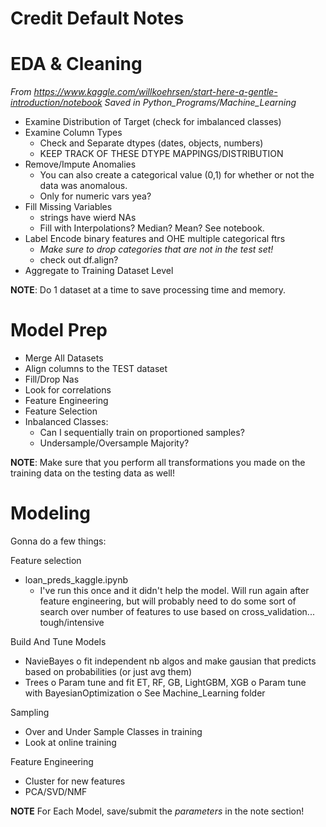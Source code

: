 # Credit Default Notes

# EDA & Cleaning

_From https://www.kaggle.com/willkoehrsen/start-here-a-gentle-introduction/notebook
Saved in Python_Programs/Machine_Learning_


  - Examine Distribution of Target (check for imbalanced classes)
  - Examine Column Types
    - Check and Separate dtypes (dates, objects, numbers)
    - KEEP TRACK OF THESE DTYPE MAPPINGS/DISTRIBUTION
  - Remove/Impute Anomalies
    - You can also create a categorical value (0,1) for whether or not the data was anomalous.
    - Only for numeric vars yea?
  - Fill Missing Variables
    - strings have wierd NAs
    - Fill with Interpolations? Median? Mean? See notebook.
  - Label Encode binary features and OHE multiple categorical ftrs
    - _Make sure to drop categories that are not in the test set!_
    - check out df.align?
  - Aggregate to Training Dataset Level


__NOTE__: Do 1 dataset at a time to save processing time and memory.


# Model Prep
  - Merge All Datasets
  - Align columns to the TEST dataset
  - Fill/Drop Nas
  - Look for correlations
  - Feature Engineering
  - Feature Selection
  - Inbalanced Classes:
    - Can I sequentially train on proportioned samples?
    - Undersample/Oversample Majority?


__NOTE__: Make sure that you perform all transformations you made on the training data
        on the testing data as well!



# Modeling

Gonna do a few things:

Feature selection
  - loan_preds_kaggle.ipynb
    * I've run this once and it didn't help the model.
      Will run again after feature engineering,
      but will probably need to do some sort of search over number of features
      to use based on cross_validation... tough/intensive

Build And Tune Models
  - NavieBayes
    o fit independent nb algos and make gausian that predicts based on probabilities (or just avg them)
  - Trees
    o Param tune and fit ET, RF, GB, LightGBM, XGB
    o Param tune with BayesianOptimization
    o See Machine_Learning folder

Sampling
  - Over and Under Sample Classes in training
  - Look at online training

Feature Engineering
  - Cluster for new features
  - PCA/SVD/NMF


__NOTE__ For Each Model, save/submit the _parameters_ in the note section!

